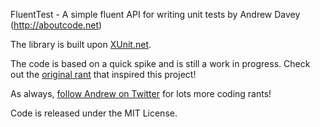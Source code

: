 FluentTest - A simple fluent API for writing unit tests
by Andrew Davey (http://aboutcode.net)

The library is built upon [XUnit.net](http://xunit.codeplex.com).

The code is based on a quick spike and is still a work in progress.
Check out the [original rant](https://gist.github.com/990690) that inspired this project!

As always, [follow Andrew on Twitter](http://twitter.com/andrewdavey) for lots more coding rants!


Code is released under the MIT License.
